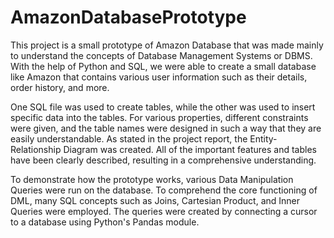 # AmazonDatabasePrototype
This project is a small prototype of Amazon Database that was made mainly to understand the concepts of Database Management Systems or DBMS. With the help of Python and SQL, we were able to create a small database like Amazon that contains various user information such as their details, order history, and more.

One SQL file was used to create tables, while the other was used to insert specific data into the tables. For various properties, different constraints were given, and the table names were designed in such a way that they are easily understandable. As stated in the project report, the Entity-Relationship Diagram was created. All of the important features and tables have been clearly described, resulting in a comprehensive understanding.

To demonstrate how the prototype works, various Data Manipulation Queries were run on the database. To comprehend the core functioning of DML, many SQL concepts such as Joins, Cartesian Product, and Inner Queries were employed. The queries were created by connecting a cursor to a database using Python's Pandas module.


